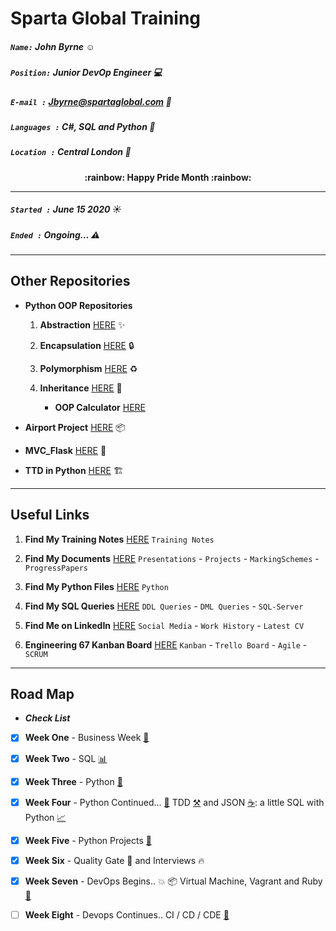# Sparta Global Training
##### `Name:` John Byrne :relaxed:
##### `Position:` Junior DevOp Engineer :computer: 
##### `E-mail :` Jbyrne@spartaglobal.com :email:
##### `Languages :` C#, SQL and Python :snake:
##### `Location :` Central London :round_pushpin:  
<div align="center" style="font-weight: bolder"> :rainbow: Happy Pride Month :rainbow: </div> 

___

##### `Started :` **June 15 2020** :sunny:
##### `Ended :`  **Ongoing...** :warning:
 
___
## **Other Repositories** 
* **Python OOP Repositories** 
    1. **Abstraction** [HERE](https://github.com/JohnByrneJames/oop_abstraction) :sparkles:
    2. **Encapsulation** [HERE](https://github.com/JohnByrneJames/oop_encapsulation) :lock:
    3. **Polymorphism** [HERE](https://github.com/JohnByrneJames/oop_polymorphism) :recycle:
    
    4. **Inheritance** [HERE](https://github.com/JohnByrneJames/oop_inheritance) :children_crossing:
        * **OOP Calculator** [HERE](https://github.com/JohnByrneJames/oop_calculator)

* **Airport Project** [HERE](https://github.com/JohnByrneJames/Airport_Project) :package:
* **MVC_Flask** [HERE](https://github.com/JohnByrneJames/MVC_Flask) :iphone:
* **TTD in Python** [HERE](https://github.com/JohnByrneJames/python_tdd_pytest) :building_construction:

___

## **Useful Links** 

1. **Find My Training Notes** [HERE](/Notes) `Training Notes`

2. **Find My Documents** [HERE](/Documents) `Presentations` - `Projects` - `MarkingSchemes` - `ProgressPapers`

3. **Find My Python Files** [HERE](/Python-Files) `Python` 

4. **Find My SQL Queries** [HERE](/SQL-Queries) `DDL Queries` - `DML Queries` - `SQL-Server`

5. **Find Me on LinkedIn** [HERE](https://www.linkedin.com/in/john-byrne-b74214174/) `Social Media` - `Work History` - `Latest CV`

6. **Engineering 67 Kanban Board** [HERE](https://trello.com/b/eZdQiVQU/engineering-67) `Kanban` - `Trello Board` - `Agile` - `SCRUM`

___

## **Road Map** 
* _**Check List**_ 

- [x] **Week One** - Business Week [:briefcase:](/Notes/Week-1-Business)
- [x] **Week Two** - SQL [:bar_chart:](/Notes/Week-2-SQL)
- [x] **Week Three** - Python [:snake:](/Notes/Week-3-Python)
- [x] **Week Four** - Python Continued... [:snake:](/Notes/Week-4-Python) TDD [:hammer_and_pick:](https://github.com/JohnByrneJames/python_tdd_pytest) 
and JSON [:coffee:](/Python-Files/JSON): a little SQL with Python [:chart_with_upwards_trend:](/Python-Files/Database-Connection)  
- [x] **Week Five** - Python Projects [:snake:](/Notes/Week-5-Project)
- [x] **Week Six** - Quality Gate :construction: and Interviews :fire:
- [x] **Week Seven** - DevOps Begins.. :boom: :package: Virtual Machine, Vagrant and Ruby [:rocket:](/Notes/Week-8-DevOps-CI)
- [ ] **Week Eight** - Devops Continues.. CI / CD / CDE [:robot:](/Notes/Week-8-DevOps-CD)

